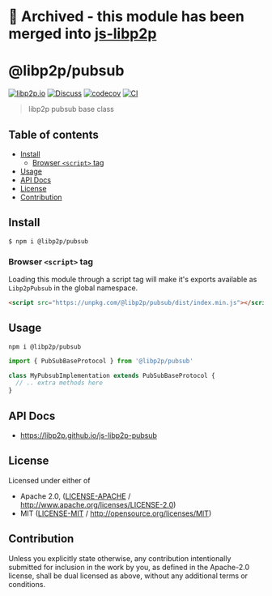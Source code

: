# 📁 Archived - this module has been merged into [js-libp2p](https://github.com/libp2p/js-libp2p/tree/master/packages/pubsub)

# @libp2p/pubsub <!-- omit in toc -->

[![libp2p.io](https://img.shields.io/badge/project-libp2p-yellow.svg?style=flat-square)](http://libp2p.io/)
[![Discuss](https://img.shields.io/discourse/https/discuss.libp2p.io/posts.svg?style=flat-square)](https://discuss.libp2p.io)
[![codecov](https://img.shields.io/codecov/c/github/libp2p/js-libp2p-pubsub.svg?style=flat-square)](https://codecov.io/gh/libp2p/js-libp2p-pubsub)
[![CI](https://img.shields.io/github/actions/workflow/status/libp2p/js-libp2p-pubsub/js-test-and-release.yml?branch=master\&style=flat-square)](https://github.com/libp2p/js-libp2p-pubsub/actions/workflows/js-test-and-release.yml?query=branch%3Amaster)

> libp2p pubsub base class

## Table of contents <!-- omit in toc -->

- [Install](#install)
  - [Browser `<script>` tag](#browser-script-tag)
- [Usage](#usage)
- [API Docs](#api-docs)
- [License](#license)
- [Contribution](#contribution)

## Install

```console
$ npm i @libp2p/pubsub
```

### Browser `<script>` tag

Loading this module through a script tag will make it's exports available as `Libp2pPubsub` in the global namespace.

```html
<script src="https://unpkg.com/@libp2p/pubsub/dist/index.min.js"></script>
```

## Usage

```console
npm i @libp2p/pubsub
```

```javascript
import { PubSubBaseProtocol } from '@libp2p/pubsub'

class MyPubsubImplementation extends PubSubBaseProtocol {
  // .. extra methods here
}
```

## API Docs

- <https://libp2p.github.io/js-libp2p-pubsub>

## License

Licensed under either of

- Apache 2.0, ([LICENSE-APACHE](LICENSE-APACHE) / <http://www.apache.org/licenses/LICENSE-2.0>)
- MIT ([LICENSE-MIT](LICENSE-MIT) / <http://opensource.org/licenses/MIT>)

## Contribution

Unless you explicitly state otherwise, any contribution intentionally submitted for inclusion in the work by you, as defined in the Apache-2.0 license, shall be dual licensed as above, without any additional terms or conditions.
